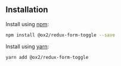 ## Installation
Install using [npm](http://npmjs.com):
```sh
npm install @ox2/redux-form-toggle --save
```
Install using [yarn](http://yarnpkg.com):
```sh
yarn add @ox2/redux-form-toggle
```
